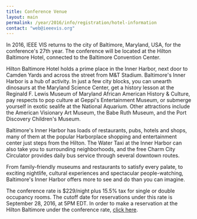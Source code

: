 ```yaml
---
title: Conference Venue
layout: main
permalink: /year/2016/info/registration/hotel-information
contact: "web@ieeevis.org"
---
```


In 2016, IEEE VIS returns to the city of Baltimore, Maryland, USA, for
the conference's 27th year. The conference will be located at the
Hilton Baltimore Hotel, connected to the Baltimore Convention Center.

Hilton Baltimore Hotel holds a prime place in the Inner Harbor, next door
to Camden Yards and across the street from M&T Stadium.  Baltimore's Inner
Harbor is a hub of activity. In just a few city blocks, you can unearth
dinosaurs at the Maryland Science Center, get a history lesson at the
Reginald F. Lewis Museum of Maryland African American History & Culture, pay
respects to pop culture at Geppi's Entertainment Museum, or submerge
yourself in exotic sealife at the National Aquarium. Other attractions
include the American Visionary Art Museum, the Babe Ruth Museum, and the
Port Discovery Children's Museum.

Baltimore's Inner Harbor has loads of restaurants, pubs, hotels and shops,
many of them at the popular Harborplace shopping and entertainment center
just steps from the Hilton.  The Water Taxi at the Inner Harbor can also
take you to surrounding neighborhoods, and the free Charm City Circulator
provides daily bus service through several downtown routes.

From family-friendly museums and restaurants to satisfy every palate, to
exciting nightlife, cultural experiences and spectacular people-watching,
Baltimore's Inner Harbor offers more to see and do than you can
imagine.

The conference rate is $229/night plus 15.5% tax for single or double
occupancy rooms. The cutoff date for reservations under this rate is
September 28, 2016, at 5PM EDT. In order to make a reservation at the
Hilton Baltimore under the conference rate,
[click here](https://resweb.passkey.com/Resweb.do?mode=welcome_gi_new&groupID=64766701).
